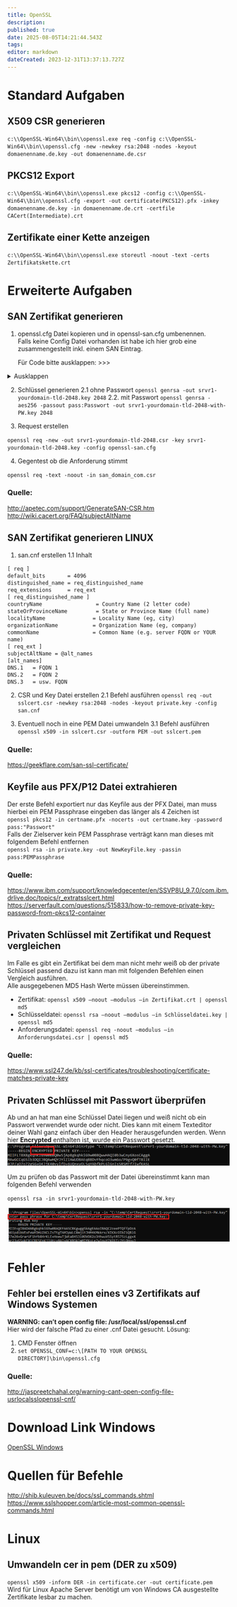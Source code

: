 ```yaml
---
title: OpenSSL
description: 
published: true
date: 2025-08-05T14:21:44.543Z
tags: 
editor: markdown
dateCreated: 2023-12-31T13:37:13.727Z
---
```


# Standard Aufgaben

## X509 CSR generieren

`c:\\OpenSSL-Win64\\bin\\openssl.exe req -config c:\\OpenSSL-Win64\\bin\\openssl.cfg -new -newkey rsa:2048 -nodes -keyout domaenenname.de.key -out domaenenname.de.csr`

## PKCS12 Export

`c:\\OpenSSL-Win64\\bin\\openssl.exe pkcs12 -config c:\\OpenSSL-Win64\\bin\\openssl.cfg -export -out certificate(PKCS12).pfx -inkey domaenenname.de.key -in domaenenname.de.crt -certfile CACert(Intermediate).crt`

## Zertifikate einer Kette anzeigen

`c:\\OpenSSL-Win64\\bin\\openssl.exe storeutl -noout -text -certs Zertifikatskette.crt`

# Erweiterte Aufgaben

## SAN Zertifikat generieren

1.  openssl.cfg Datei kopieren und in openssl-san.cfg umbenennen.  
    Falls keine Config Datei vorhanden ist habe ich hier grob eine zusammengestellt inkl. einem SAN Eintrag.

	Für Code bitte ausklappen: >>>
<details>
  <summary>Ausklappen</summary>
  Folgende Änderungen in der .cfg vornehmen

```
[req] req_extensions = v3_req

[ v3_req ]

# Extensions to add to a certificate request

basicConstraints = CA:FALSE
keyUsage = nonRepudiation, digitalSignature, keyEncipherment
subjectAltName = @alt_names

[alt_names]
DNS.1 = server1.yourdomain.tld
DNS.2 = mail.yourdomain.tld
DNS.3 = www.yourdomain.tld
DNS.4 = www.sub.yourdomain.tld
DNS.5 = mx.yourdomain.tld
DNS.6 = support.yourdomain.tld
```
</details>
  
2.  Schlüssel generieren
2.1 ohne Passwort
`openssl genrsa -out srvr1-yourdomain-tld-2048.key 2048`
2.2. mit Passwort
`openssl genrsa -aes256 -passout pass:Passwort -out srvr1-yourdomain-tld-2048-with-PW.key 2048`

3.  Request erstellen

`openssl req -new -out srvr1-yourdomain-tld-2048.csr -key srvr1-yourdomain-tld-2048.key -config openssl-san.cfg`

4.  Gegentest ob die Anforderung stimmt

`openssl req -text -noout -in san_domain_com.csr`

### Quelle:

http://apetec.com/support/GenerateSAN-CSR.htm
http://wiki.cacert.org/FAQ/subjectAltName

## SAN Zertifikat generieren LINUX

1.  san.cnf erstellen
	1.1 Inhalt 
  ```
  [ req ]
  default_bits       = 4096
  distinguished_name = req_distinguished_name
  req_extensions     = req_ext
  [ req_distinguished_name ]
  countryName                 = Country Name (2 letter code)
  stateOrProvinceName         = State or Province Name (full name)
  localityName               = Locality Name (eg, city)
  organizationName           = Organization Name (eg, company)
  commonName                 = Common Name (e.g. server FQDN or YOUR name)
  [ req_ext ]
  subjectAltName = @alt_names
  [alt_names]
  DNS.1   = FQDN 1
  DNS.2   = FQDN 2
  DNS.3   = usw. FQDN
  ```

2.  CSR und Key Datei erstellen
	2.1 Befehl ausführen
  `openssl req -out sslcert.csr -newkey rsa:2048 -nodes -keyout private.key -config san.cnf`

3.  Eventuell noch in eine PEM Datei umwandeln
	3.1 Befehl ausführen
  `openssl x509 -in sslcert.csr -outform PEM -out sslcert.pem`

### Quelle:

https://geekflare.com/san-ssl-certificate/

## Keyfile aus PFX/P12 Datei extrahieren

Der erste Befehl exportiert nur das Keyfile aus der PFX Datei, man muss hierbei ein PEM Passphrase eingeben das länger als 4 Zeichen ist  
`openssl pkcs12 -in certname.pfx -nocerts -out certname.key -password pass:"Passwort"`  
Falls der Zielserver kein PEM Passphrase verträgt kann man dieses mit folgendem Befehl entfernen  
`openssl rsa -in private.key -out NewKeyFile.key -passin pass:PEMPassphrase`

### Quelle:

https://www.ibm.com/support/knowledgecenter/en/SSVP8U_9.7.0/com.ibm.drlive.doc/topics/r_extratsslcert.html  
https://serverfault.com/questions/515833/how-to-remove-private-key-password-from-pkcs12-container

## Privaten Schlüssel mit Zertifikat und Request vergleichen

Im Falle es gibt ein Zertifikat bei dem man nicht mehr weiß ob der private Schlüssel passend dazu ist kann man mit folgenden Befehlen einen Vergleich ausführen.  
Alle ausgegebenen MD5 Hash Werte müssen übereinstimmen.

-   Zertifikat: `openssl x509 –noout –modulus –in Zertifikat.crt | openssl md5`
-   Schlüsseldatei: `openssl rsa –noout –modulus –in Schlüsseldatei.key | openssl md5`
-   Anforderungsdatei: `openssl req -noout –modulus –in Anforderungsdatei.csr | openssl md5`

### Quelle:

https://www.ssl247.de/kb/ssl-certificates/troubleshooting/certificate-matches-private-key

## Privaten Schlüssel mit Passwort überprüfen

Ab und an hat man eine Schlüssel Datei liegen und weiß nicht ob ein Passwort verwendet wurde oder nicht.
Dies kann mit einem Texteditor deiner Wahl ganz einfach über den Header herausgefunden werden.
Wenn hier **Encrypted** enthalten ist, wurde ein Passwort gesetzt.
![openssl-001.png](/media/openssl-001.png)

Um zu prüfen ob das Passwort mit der Datei übereinstimmt kann man folgenden Befehl verwenden

`openssl rsa -in srvr1-yourdomain-tld-2048-with-PW.key`

![openssl-002.png](/media/openssl-002.png)

# Fehler

## Fehler bei erstellen eines v3 Zertifikats auf Windows Systemen

**WARNING: can’t open config file: /usr/local/ssl/openssl.cnf**  
Hier wird der falsche Pfad zu einer .cnf Datei gesucht. Lösung:

1.  CMD Fenster öffnen
2.  `set OPENSSL_CONF=c:\[PATH TO YOUR OPENSSL DIRECTORY]\bin\openssl.cfg`

### Quelle:

http://jaspreetchahal.org/warning-cant-open-config-file-usrlocalsslopenssl-cnf/

# Download Link Windows

[OpenSSL Windows](http://slproweb.com/products/Win32OpenSSL.html)

# Quellen für Befehle

http://shib.kuleuven.be/docs/ssl_commands.shtml 
https://www.sslshopper.com/article-most-common-openssl-commands.html

# Linux

## Umwandeln cer in pem (DER zu x509)

`openssl x509 -inform DER -in certificate.cer -out certificate.pem`  
Wird für Linux Apache Server benötigt um von Windows CA ausgestellte Zertifikate lesbar zu machen.